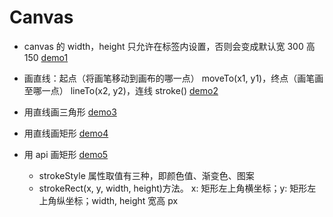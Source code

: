 # Canvas

-   canvas 的 width，height 只允许在标签内设置，否则会变成默认宽 300 高 150 [demo1](https://github.com/YaliixxG/Canvas/blob/main/demo1.html)

-   画直线：起点（将画笔移动到画布的哪一点） moveTo(x1, y1)，终点（画笔画至哪一点） lineTo(x2, y2)，连线 stroke() [demo2](https://github.com/YaliixxG/Canvas/blob/main/demo2.html)
-   用直线画三角形 [demo3](https://github.com/YaliixxG/Canvas/blob/main/demo3.html)
-   用直线画矩形 [demo4](https://github.com/YaliixxG/Canvas/blob/main/demo4.html)
-   用 api 画矩形 [demo5](https://github.com/YaliixxG/Canvas/blob/main/demo5.html)
    -   strokeStyle 属性取值有三种，即颜色值、渐变色、图案
    -   strokeRect(x, y, width, height)方法。 x: 矩形左上角横坐标；y: 矩形左上角纵坐标；width, height 宽高 px
